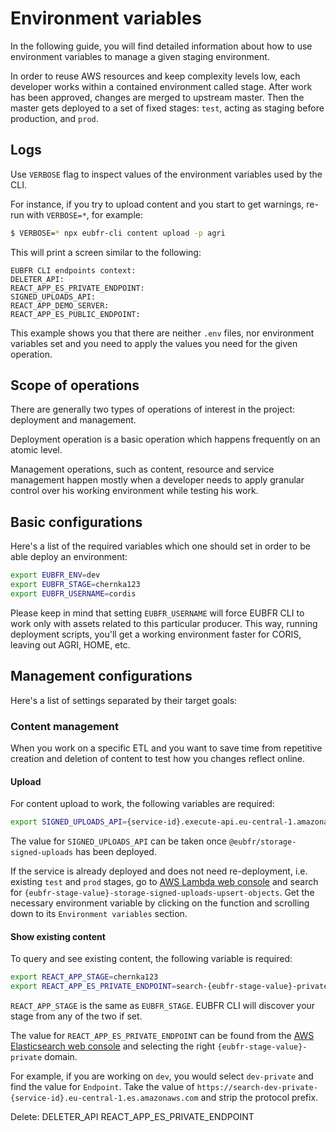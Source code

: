 # Environment variables

In the following guide, you will find detailed information about how to use environment variables to manage a given staging environment.

In order to reuse AWS resources and keep complexity levels low, each developer works within a contained environment called stage. After work has been approved, changes are merged to upstream master. Then the master gets deployed to a set of fixed stages: `test`, acting as staging before production, and `prod`.

## Logs

Use `VERBOSE` flag to inspect values of the environment variables used by the CLI.

For instance, if you try to upload content and you start to get warnings, re-run with `VERBOSE=*`, for example:

```sh
$ VERBOSE=* npx eubfr-cli content upload -p agri
```

This will print a screen similar to the following:

```
EUBFR CLI endpoints context:
DELETER_API:
REACT_APP_ES_PRIVATE_ENDPOINT:
SIGNED_UPLOADS_API:
REACT_APP_DEMO_SERVER:
REACT_APP_ES_PUBLIC_ENDPOINT:
```

This example shows you that there are neither `.env` files, nor environment variables set and you need to apply the values you need for the given operation.

## Scope of operations

There are generally two types of operations of interest in the project: deployment and management.

Deployment operation is a basic operation which happens frequently on an atomic level.

Management operations, such as content, resource and service management happen mostly when a developer needs to apply granular control over his working environment while testing his work.

## Basic configurations

Here's a list of the required variables which one should set in order to be able deploy an environment:

```sh
export EUBFR_ENV=dev
export EUBFR_STAGE=chernka123
export EUBFR_USERNAME=cordis
```

Please keep in mind that setting `EUBFR_USERNAME` will force EUBFR CLI to work only with assets related to this particular producer. This way, running deployment scripts, you'll get a working environment faster for CORIS, leaving out AGRI, HOME, etc.

## Management configurations

Here's a list of settings separated by their target goals:

### Content management

When you work on a specific ETL and you want to save time from repetitive creation and deletion of content to test how you changes reflect online.

#### Upload

For content upload to work, the following variables are required:

```sh
export SIGNED_UPLOADS_API={service-id}.execute-api.eu-central-1.amazonaws.com/{eubfr-stage-value}
```

The value for `SIGNED_UPLOADS_API` can be taken once `@eubfr/storage-signed-uploads` has been deployed.

If the service is already deployed and does not need re-deployment, i.e. existing `test` and `prod` stages, go to [AWS Lambda web console](https://eu-central-1.console.aws.amazon.com/lambda/home?region=eu-central-1#/functions) and search for `{eubfr-stage-value}-storage-signed-uploads-upsert-objects`. Get the necessary environment variable by clicking on the function and scrolling down to its `Environment variables` section.

#### Show existing content

To query and see existing content, the following variable is required:

```sh
export REACT_APP_STAGE=chernka123
export REACT_APP_ES_PRIVATE_ENDPOINT=search-{eubfr-stage-value}-private-{service-id}.eu-central-1.es.amazonaws.com
```

`REACT_APP_STAGE` is the same as `EUBFR_STAGE`. EUBFR CLI will discover your stage from any of the two if set.

The value for `REACT_APP_ES_PRIVATE_ENDPOINT` can be found from the [AWS Elasticsearch web console](https://eu-central-1.console.aws.amazon.com/es/home?region=eu-central-1#) and selecting the right `{eubfr-stage-value}-private` domain.

For example, if you are working on `dev`, you would select `dev-private` and find the value for `Endpoint`. Take the value of `https://search-dev-private-{service-id}.eu-central-1.es.amazonaws.com` and strip the protocol prefix.

Delete:
DELETER_API
REACT_APP_ES_PRIVATE_ENDPOINT
